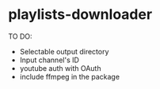 # playlists-downloader

TO DO:
- Selectable output directory
- Input channel's ID
- youtube auth with OAuth
- include ffmpeg in the package